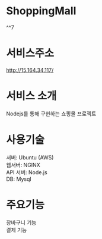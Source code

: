 # ShoppingMall
^^7

서비스주소
======  
http://15.164.34.117/  

서비스 소개
======  
Nodejs를 통해 구현하는 쇼핑몰 프로젝트    

사용기술
======  
서버: Ubuntu (AWS)  
웹서버: NGINX  
API 서버: Node.js  
DB: Mysql

주요기능
======  
장바구니 기능  
결제 기능  


